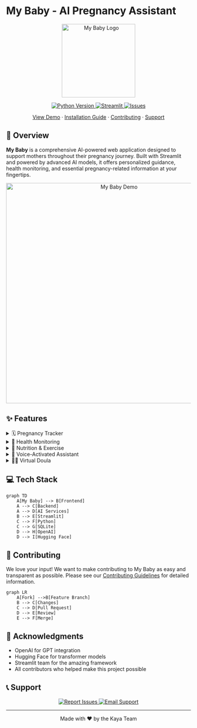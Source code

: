 # My Baby - AI Pregnancy Assistant

<p align="center">
    <img src="path_to_your_logo.png" alt="My Baby Logo" width="200"/>
</p>

<p align="center">
    <a href="https://www.python.org/downloads/">
        <img src="https://img.shields.io/badge/Python-3.8%2B-blue?style=for-the-badge&logo=python&logoColor=white" alt="Python Version"/>
    </a>
    <a href="https://streamlit.io">
        <img src="https://img.shields.io/badge/Streamlit-1.28%2B-FF4B4B?style=for-the-badge&logo=streamlit&logoColor=white" alt="Streamlit"/>
    </a>
    <a href="https://github.com/your-repo/my-baby/issues">
        <img src="https://img.shields.io/github/issues/your-repo/my-baby?style=for-the-badge" alt="Issues"/>
    </a>
</p>

<p align="center">
    <a href="#demo">View Demo</a>
    ·
    <a href="#installation">Installation Guide</a>
    ·
    <a href="#contributing">Contributing</a>
    ·
    <a href="#support">Support</a>
</p>

## 🌟 Overview

**My Baby** is a comprehensive AI-powered web application designed to support mothers throughout their pregnancy journey. Built with Streamlit and powered by advanced AI models, it offers personalized guidance, health monitoring, and essential pregnancy-related information at your fingertips.

<p align="center">
    <img src="path_to_demo.gif" alt="My Baby Demo" width="600"/>
</p>

## ✨ Features

<details>
<summary>🗓️ Pregnancy Tracker</summary>
<br>
• Week-by-week development tracking<br>
• Important milestone notifications<br>
• Customized pregnancy timeline<br>
• Baby growth visualization
</details>

<details>
<summary>🏥 Health Monitoring</summary>
<br>
• Mental health assessment and tips<br>
• Physical symptom checker<br>
• Automated health alerts<br>
• Mood tracking and analysis
</details>

<details>
<summary>🥗 Nutrition & Exercise</summary>
<br>
• Trimester-specific meal plans<br>
• Safe exercise routines<br>
• Nutritional recommendations<br>
• Customized workout schedules
</details>

<details>
<summary>🎤 Voice-Activated Assistant</summary>
<br>
• Hands-free interaction<br>
• Voice command support<br>
• Natural language processing<br>
• Multi-language support
</details>

<details>
<summary>👩‍⚕️ Virtual Doula</summary>
<br>
• Labor preparation guidance<br>
• Postpartum care information<br>
• 24/7 AI-powered support<br>
• Emergency protocol assistance
</details>

## 💻 Tech Stack

```mermaid
graph TD
    A[My Baby] --> B[Frontend]
    A --> C[Backend]
    A --> D[AI Services]
    B --> E[Streamlit]
    C --> F[Python]
    C --> G[SQLite]
    D --> H[OpenAI]
    D --> I[Hugging Face]
```

## 🤝 Contributing

We love your input! We want to make contributing to My Baby as easy and transparent as possible. Please see our [Contributing Guidelines](CONTRIBUTING.md) for detailed information.

```mermaid
graph LR
    A[Fork] -->B[Feature Branch]
    B --> C[Changes]
    C --> D[Pull Request]
    D --> E[Review]
    E --> F[Merge]
```

## 🙏 Acknowledgments

- OpenAI for GPT integration
- Hugging Face for transformer models
- Streamlit team for the amazing framework
- All contributors who helped make this project possible

## 📞 Support

<p align="center">
    <a href="https://github.com/your-repo/my-baby/issues">
        <img src="https://img.shields.io/badge/Report%20Issues-GitHub-green?style=for-the-badge&logo=github" alt="Report Issues"/>
    </a>
    <a href="mailto:support@mybaby.com">
        <img src="https://img.shields.io/badge/Email%20Support-Mail-red?style=for-the-badge&logo=gmail" alt="Email Support"/>
    </a>
</p>

---

<p align="center">Made with ❤️ by the Kaya Team</p>

